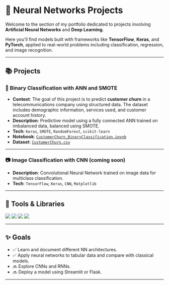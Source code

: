 # 🤖 Neural Networks Projects

Welcome to the section of my portfolio dedicated to projects involving **Artificial Neural Networks** and **Deep Learning**.

Here you'll find models built with frameworks like **TensorFlow**, **Keras**, and **PyTorch**, applied to real-world problems including classification, regression, and image recognition.

---

## 📚 Projects

### 🧠 Binary Classification with ANN and SMOTE
- **Context**: The goal of this project is to predict **customer churn** in a telecommunications company using structured data. The dataset includes demographic information, services used, and customer account history.
- **Description**: Predictive model using a fully connected ANN trained on imbalanced data, balanced using SMOTE.
- **Tech**: `Keras`, `SMOTE`, `RandomForest`, `scikit-learn`
- **Notebook**: [`CustomerChurn_BinaryClassification.ipynb`](./CustomerChurn/CustomerChurn_BinaryClassification.ipynb)
- **Dataset**: [`CustomerChurn.csv`](./Customer_Churn.csv)

---

### 📷 Image Classification with CNN (coming soon)
- **Description**: Convolutional Neural Network trained on image data for multiclass classification.
- **Tech**: `TensorFlow`, `Keras`, `CNN`, `Matplotlib`

---

## 🧰 Tools & Libraries

<p align="left">
  <img src="https://img.shields.io/badge/Python-3776AB?style=for-the-badge&logo=python&logoColor=white" />
  <img src="https://img.shields.io/badge/TensorFlow-FF6F00?style=for-the-badge&logo=tensorflow&logoColor=white" />
  <img src="https://img.shields.io/badge/Keras-D00000?style=for-the-badge&logo=keras&logoColor=white" />
  <img src="https://img.shields.io/badge/Scikit--learn-F7931E?style=for-the-badge&logo=scikit-learn&logoColor=white" />
</p>

---

## ✨ Goals

- ✅ Learn and document different NN architectures.
- ✅ Apply neural networks to tabular data and compare with classical models.
- 🔜 Explore CNNs and RNNs.
- 🔜 Deploy a model using Streamlit or Flask.

---


